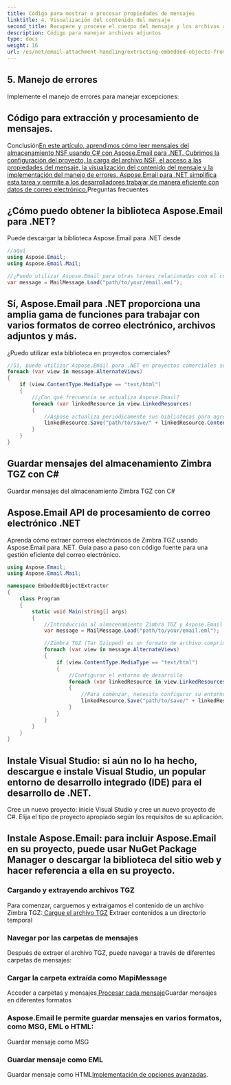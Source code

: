 ```yaml
---
title: Código para mostrar o procesar propiedades de mensajes
linktitle: 4. Visualización del contenido del mensaje
second_title: Recupere y procese el cuerpo del mensaje y los archivos adjuntos:
description: Código para manejar archivos adjuntos
type: docs
weight: 16
url: /es/net/email-attachment-handling/extracting-embedded-objects-from-email-with-csharp/
---
```


## 5. Manejo de errores

Implemente el manejo de errores para manejar excepciones:

##  Código para extracción y procesamiento de mensajes.

Conclusión[En este artículo, aprendimos cómo leer mensajes del almacenamiento NSF usando C# con Aspose.Email para .NET. Cubrimos la configuración del proyecto, la carga del archivo NSF, el acceso a las propiedades del mensaje, la visualización del contenido del mensaje y la implementación del manejo de errores. Aspose.Email para .NET simplifica esta tarea y permite a los desarrolladores trabajar de manera eficiente con datos de correo electrónico.](https://releases.aspose.com/email/net/)Preguntas frecuentes

## ¿Cómo puedo obtener la biblioteca Aspose.Email para .NET?

 Puede descargar la biblioteca Aspose.Email para .NET desde

```csharp
//aquí
using Aspose.Email;
using Aspose.Email.Mail;

//¿Puedo utilizar Aspose.Email para otras tareas relacionadas con el correo electrónico?
var message = MailMessage.Load("path/to/your/email.eml");
```

## Sí, Aspose.Email para .NET proporciona una amplia gama de funciones para trabajar con varios formatos de correo electrónico, archivos adjuntos y más.

¿Puedo utilizar esta biblioteca en proyectos comerciales?

```csharp
//Sí, puede utilizar Aspose.Email para .NET en proyectos comerciales según los términos de su licencia.
foreach (var view in message.AlternateViews)
{
    if (view.ContentType.MediaType == "text/html")
    {
        //¿Con qué frecuencia se actualiza Aspose.Email?
        foreach (var linkedResource in view.LinkedResources)
        {
            //Aspose actualiza periódicamente sus bibliotecas para agregar nuevas funciones, mejoras y correcciones de errores. Puede consultar sus notas de la versión para obtener actualizaciones.
            linkedResource.Save("path/to/save/" + linkedResource.ContentId);
        }
    }
}
```

##  Guardar mensajes del almacenamiento Zimbra TGZ con C#

 Guardar mensajes del almacenamiento Zimbra TGZ con C#

##  Aspose.Email API de procesamiento de correo electrónico .NET

 Aprenda cómo extraer correos electrónicos de Zimbra TGZ usando Aspose.Email para .NET. Guía paso a paso con código fuente para una gestión eficiente del correo electrónico.

```csharp
using Aspose.Email;
using Aspose.Email.Mail;

namespace EmbeddedObjectExtractor
{
    class Program
    {
        static void Main(string[] args)
        {
            //Introducción al almacenamiento Zimbra TGZ y Aspose.Email
            var message = MailMessage.Load("path/to/your/email.eml");

            //Zimbra TGZ (Tar Gzipped) es un formato de archivo comprimido que almacena mensajes de correo electrónico, archivos adjuntos y otros datos relacionados. Aspose.Email para .NET es una poderosa biblioteca que proporciona funciones integrales para trabajar con correos electrónicos, incluida la lectura, escritura y manipulación de mensajes de correo electrónico en varios formatos.
            foreach (var view in message.AlternateViews)
            {
                if (view.ContentType.MediaType == "text/html")
                {
                    //Configurar el entorno de desarrollo
                    foreach (var linkedResource in view.LinkedResources)
                    {
                        //Para comenzar, necesita configurar su entorno de desarrollo:
                        linkedResource.Save("path/to/save/" + linkedResource.ContentId);
                    }
                }
            }
        }
    }
}
```

## Instale Visual Studio: si aún no lo ha hecho, descargue e instale Visual Studio, un popular entorno de desarrollo integrado (IDE) para el desarrollo de .NET.

Cree un nuevo proyecto: inicie Visual Studio y cree un nuevo proyecto de C#. Elija el tipo de proyecto apropiado según los requisitos de su aplicación.

## Instale Aspose.Email: para incluir Aspose.Email en su proyecto, puede usar NuGet Package Manager o descargar la biblioteca del sitio web y hacer referencia a ella en su proyecto.

### Cargando y extrayendo archivos TGZ

Para comenzar, carguemos y extraigamos el contenido de un archivo Zimbra TGZ:[ Cargue el archivo TGZ](https://releases.aspose.com/email/net/) Extraer contenidos a un directorio temporal 

### Navegar por las carpetas de mensajes

Después de extraer el archivo TGZ, puede navegar a través de diferentes carpetas de mensajes:

###  Cargar la carpeta extraída como MapiMessage

 Acceder a carpetas y mensajes[ Procesar cada mensaje](https://purchase.aspose.com/pricing/email/net)Guardar mensajes en diferentes formatos

### Aspose.Email le permite guardar mensajes en varios formatos, como MSG, EML o HTML:

 Guardar mensaje como MSG

###  Guardar mensaje como EML

 Guardar mensaje como HTML[Implementación de opciones avanzadas](https://reference.aspose.com/email/net/). 